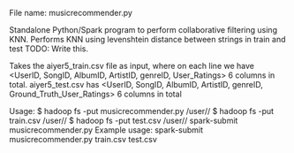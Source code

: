 File name: musicrecommender.py

Standalone Python/Spark program to perform collaborative filtering using KNN.
Performs KNN using levenshtein distance between strings in train and test
TODO: Write this.

Takes the aiyer5_train.csv file as input, where on each line we have
<UserID, SongID, AlbumID, ArtistID, genreID, User_Ratings>
6 columns in total.
aiyer5_test.csv has
<UserID, SongID, AlbumID, ArtistID, genreID, Ground_Truth_User_Ratings>
6 columns in total

Usage: 
$ hadoop fs -put musicrecommender.py /user/<username>/
$ hadoop fs -put train.csv /user/<username>/
$ hadoop fs -put test.csv /user/<username>/
spark-submit musicrecommender.py <inputdatafile>
Example usage: spark-submit musicrecommender.py train.csv test.csv


